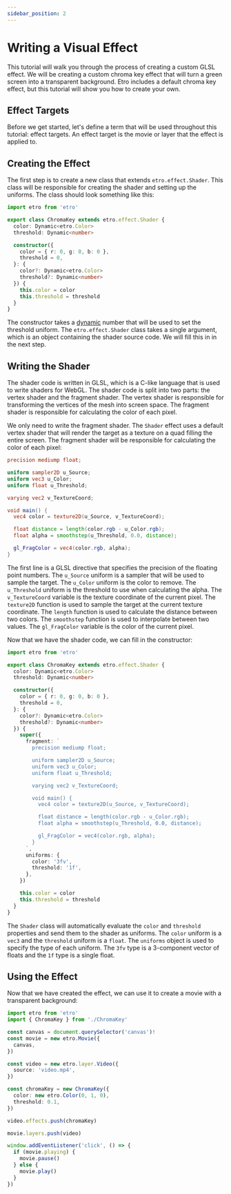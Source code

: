 ```yaml
---
sidebar_position: 2
---
```


# Writing a Visual Effect

This tutorial will walk you through the process of creating a custom GLSL effect. We will be creating a custom chroma key effect that will turn a green screen into a transparent background. Etro includes a default chroma key effect, but this tutorial will show you how to create your own.

## Effect Targets

Before we get started, let's define a term that will be used throughout this tutorial: effect targets. An effect target is the movie or layer that the effect is applied to.

## Creating the Effect

The first step is to create a new class that extends `etro.effect.Shader`. This class will be responsible for creating the shader and setting up the uniforms. The class should look something like this:

```ts
import etro from 'etro'

export class ChromaKey extends etro.effect.Shader {
  color: Dynamic<etro.Color>
  threshold: Dynamic<number>

  constructor({
    color = { r: 0, g: 0, b: 0 },
    threshold = 0,
  }: {
    color?: Dynamic<etro.Color>
    threshold?: Dynamic<number>
  }) {
    this.color = color
    this.threshold = threshold
  }
}
```

The constructor takes a [dynamic](/docs/dynamic-properties) number that will be used to set the threshold uniform. The `etro.effect.Shader` class takes a single argument, which is an object containing the shader source code. We will fill this in in the next step.

## Writing the Shader

The shader code is written in GLSL, which is a C-like language that is used to write shaders for WebGL. The shader code is split into two parts: the vertex shader and the fragment shader. The vertex shader is responsible for transforming the vertices of the mesh into screen space. The fragment shader is responsible for calculating the color of each pixel.

We only need to write the fragment shader. The `Shader` effect uses a default vertex shader that will render the target as a texture on a quad filling the entire screen. The fragment shader will be responsible for calculating the color of each pixel:

```glsl
precision mediump float;

uniform sampler2D u_Source;
uniform vec3 u_Color;
uniform float u_Threshold;

varying vec2 v_TextureCoord;

void main() {
  vec4 color = texture2D(u_Source, v_TextureCoord);

  float distance = length(color.rgb - u_Color.rgb);
  float alpha = smoothstep(u_Threshold, 0.0, distance);

  gl_FragColor = vec4(color.rgb, alpha);
}
```

The first line is a GLSL directive that specifies the precision of the floating point numbers. The `u_Source` uniform is a sampler that will be used to sample the target. The `u_Color` uniform is the color to remove. The `u_Threshold` uniform is the threshold to use when calculating the alpha. The `v_TextureCoord` variable is the texture coordinate of the current pixel. The `texture2D` function is used to sample the target at the current texture coordinate. The `length` function is used to calculate the distance between two colors. The `smoothstep` function is used to interpolate between two values. The `gl_FragColor` variable is the color of the current pixel.

Now that we have the shader code, we can fill in the constructor:

```ts
import etro from 'etro'

export class ChromaKey extends etro.effect.Shader {
  color: Dynamic<etro.Color>
  threshold: Dynamic<number>

  constructor({
    color = { r: 0, g: 0, b: 0 },
    threshold = 0,
  }: {
    color?: Dynamic<etro.Color>
    threshold?: Dynamic<number>
  }) {
    super({
      fragment: `
        precision mediump float;

        uniform sampler2D u_Source;
        uniform vec3 u_Color;
        uniform float u_Threshold;

        varying vec2 v_TextureCoord;

        void main() {
          vec4 color = texture2D(u_Source, v_TextureCoord);

          float distance = length(color.rgb - u_Color.rgb);
          float alpha = smoothstep(u_Threshold, 0.0, distance);

          gl_FragColor = vec4(color.rgb, alpha);
        }
      `,
      uniforms: {
        color: '3fv',
        threshold: '1f',
      },
    })

    this.color = color
    this.threshold = threshold
  }
}
```

The `Shader` class will automatically evaluate the `color` and `threshold` properties and send them to the shader as uniforms. The `color` uniform is a `vec3` and the `threshold` uniform is a `float`. The `uniforms` object is used to specify the type of each uniform. The `3fv` type is a 3-component vector of floats and the `1f` type is a single float.

## Using the Effect

Now that we have created the effect, we can use it to create a movie with a transparent background:

```ts
import etro from 'etro'
import { ChromaKey } from './ChromaKey'

const canvas = document.querySelector('canvas')!
const movie = new etro.Movie({
  canvas,
})

const video = new etro.layer.Video({
  source: 'video.mp4',
})

const chromaKey = new ChromaKey({
  color: new etro.Color(0, 1, 0),
  threshold: 0.1,
})

video.effects.push(chromaKey)

movie.layers.push(video)

window.addEventListener('click', () => {
  if (movie.playing) {
    movie.pause()
  } else {
    movie.play()
  }
})
```
